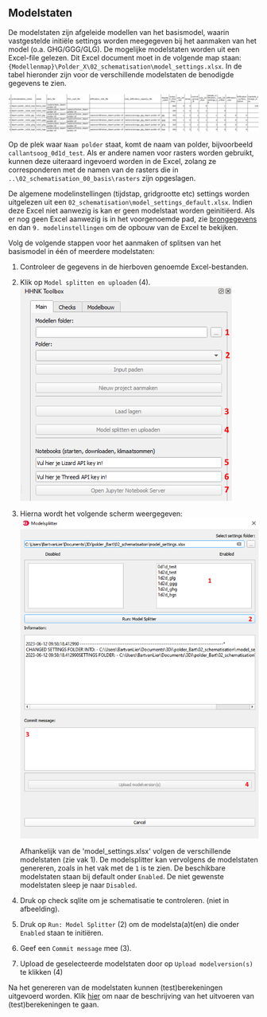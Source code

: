 ## **Modelstaten**
De modelstaten zijn afgeleide modellen van het basismodel, waarin vastgestelde initiële settings worden meegegeven bij het aanmaken van het model (o.a. GHG/GGG/GLG). De mogelijke modelstaten worden uit een Excel-file gelezen. Dit Excel document moet in de volgende map staan: `{Modellenmap}\Polder_X\02_schematisation\model_settings.xlsx`. In de tabel hieronder zijn voor de verschillende modelstaten de benodigde gegevens te zien. 
   
![Alt text](../../images/originele_images/needed_data/model_settings.png)
   
Op de plek waar `Naam polder` staat, komt de naam van polder, bijvoorbeeld `callantsoog_0d1d_test`. Als er andere namen voor rasters worden gebruikt, kunnen deze uiteraard ingevoerd worden in de Excel, zolang ze corresponderen met de namen van de rasters die in `..\02_schematisation_00_basis\rasters` zijn opgeslagen. 

De algemene modelinstellingen (tijdstap, gridgrootte etc) settings worden uitgelezen uit een `02_schematisation\model_settings_default.xlsx`. Indien deze Excel niet aanwezig is kan er geen modelstaat worden geinitiëerd. Als er nog geen Excel aanwezig is in het voorgenoemde pad, zie [brongegevens](a_brongegevens.md) en dan `9. modelinstellingen` om de opbouw van de Excel te bekijken.

Volg de volgende stappen voor het aanmaken of splitsen van het basismodel in één of meerdere modelstaten:

1. Controleer de gegevens in de hierboven genoemde Excel-bestanden.

2. Klik op `Model splitten en uploaden` (4). 
![Alt text](../../images/4_gebruik_plugin/c_modelstaat_aanpassen/inladen_polder.png)

3. Hierna wordt het volgende scherm weergegeven:
![Alt text](../../images/4_gebruik_plugin/c_modelstaat_aanpassen/modelsplitter_venster.png)

   Afhankelijk van de 'model_settings.xlsx' volgen de verschillende modelstaten (zie vak 1).  De modelsplitter kan vervolgens de modelstaten genereren, zoals in het vak met de `1` is te zien. De beschikbare modelstaten staan bij default onder `Enabled`. De niet gewenste modelstaten sleep je naar `Disabled`.  
4. Druk op check sqlite om je schematisatie te controleren. (niet in afbeelding). 
5. Druk op `Run: Model Splitter` (2) om de modelsta(a)t(en) die onder `Enabled` staan te initiëren.
6. Geef een `Commit message` mee (3).
7. Upload de geselecteerde modelstaten door op `Upload modelversion(s)` te klikken (4)


Na het genereren van de modelstaten kunnen (test)berekeningen uitgevoerd worden. Klik [hier](e_berekeningen_uitvoeren.md) om naar de beschrijving van het uitvoeren van (test)berekeningen te gaan.